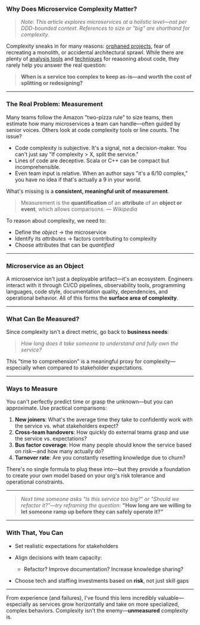 
### Why Does Microservice Complexity Matter?

> *Note: This article explores microservices at a holistic level—not per DDD-bounded context. References to size or "big" are shorthand for complexity.*

Complexity sneaks in for many reasons: [orphaned projects](/#/blog#orphaned_projects), fear of recreating a monolith, or accidental architectural sprawl. While there are plenty of [analysis tools](https://en.wikipedia.org/wiki/List_of_tools_for_static_code_analysis) and [techniques](https://blog.codacy.com/an-in-depth-explanation-of-code-complexity/) for reasoning about code, they rarely help you answer the real question:

> **When is a service too complex to keep as-is—and worth the cost of splitting or redesigning?**

---

### The Real Problem: Measurement

Many teams follow the Amazon "two-pizza rule" to size teams, then estimate how many microservices a team can handle—often guided by senior voices. Others look at code complexity tools or line counts. The issue?

* Code complexity is subjective. It's a signal, not a decision-maker. You can't just say "If complexity > X, split the service."
* Lines of code are deceptive. Scala or C++ can be compact but incomprehensible.
* Even team input is relative. When an author says "it's a 6/10 complex," you have no idea if that's actually a 9 in your world.

What's missing is a **consistent, meaningful unit of measurement**.

> Measurement is the **quantification** of an **attribute** of an **object or event**, which allows comparisons.
> — *Wikipedia*

To reason about complexity, we need to:

* Define the *object* → the microservice
* Identify its *attributes* → factors contributing to complexity
* Choose attributes that can be *quantified*

---

### Microservice as an Object

A microservice isn't just a deployable artifact—it's an ecosystem. Engineers interact with it through CI/CD pipelines, observability tools, programming languages, code style, documentation quality, dependencies, and operational behavior. All of this forms the **surface area of complexity**.

---

### What Can Be Measured?

Since complexity isn't a direct metric, go back to **business needs**:

> *How long does it take someone to understand and fully own the service?*

This "time to comprehension" is a meaningful proxy for complexity—especially when compared to stakeholder expectations.

---

### Ways to Measure

You can't perfectly predict time or grasp the unknown—but you can approximate. Use practical comparisons:

1. **New joiners**: What's the average time they take to confidently work with the service vs. what stakeholders expect?
2. **Cross-team handovers**: How quickly do external teams grasp and use the service vs. expectations?
3. **Bus factor coverage**: How many people should know the service based on risk—and how many actually do?
4. **Turnover rate**: Are you constantly resetting knowledge due to churn?

There's no single formula to plug these into—but they provide a foundation to create your own model based on your org's risk tolerance and operational constraints.

---

> *Next time someone asks "Is this service too big?" or "Should we refactor it?"—try reframing the question:*
> **"How long are we willing to let someone ramp up before they can safely operate it?"**

---

### With That, You Can

* Set realistic expectations for stakeholders
* Align decisions with team capacity:

  * Refactor? Improve documentation? Increase knowledge sharing?
* Choose tech and staffing investments based on **risk**, not just skill gaps

---

From experience (and failures), I've found this lens incredibly valuable—especially as services grow horizontally and take on more specialized, complex behaviors. Complexity isn't the enemy—**unmeasured** complexity is.
